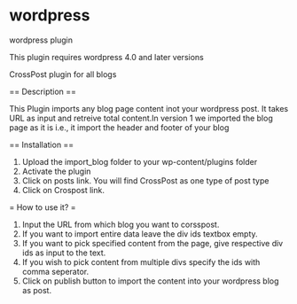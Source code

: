 wordpress
=========

wordpress plugin

This plugin requires wordpress 4.0 and later versions

CrossPost plugin for all blogs 

== Description ==

This Plugin imports any blog page content inot your wordpress post. It takes URL as input and retreive total content.In version 1 we imported the blog page as it is i.e., it import the header and footer of your blog

== Installation ==

1. Upload the import_blog folder to your wp-content/plugins folder
2. Activate the plugin
3. Click on posts link. You will find CrossPost as one type of post type
4. Click on Crospost link.

= How to use it? =

1. Input the URL from which blog you want to corsspost.
2. If you want to import entire data leave the div ids textbox empty.
3. If you want to pick specified content from the page, give respective div ids as input to the text.
4. If you wish to pick content from multiple divs specify the ids with comma seperator.
5. Click on publish button to import the content into your wordpress blog as post.
